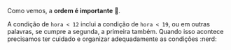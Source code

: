 Como vemos, a **ordem é importante** :exploding_head:.

A condição de `hora < 12` inclui a condição de `hora < 19`, ou em outras palavras, se cumpre a segunda, a primeira também. Quando isso acontece precisamos ter cuidado e organizar adequadamente as condições :nerd:
